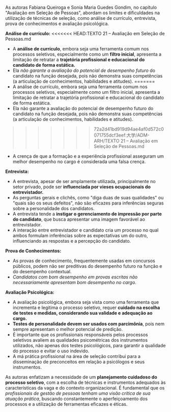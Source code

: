As autoras Fabiana Queiroga e Sonia Maria Guedes Gondim, no capítulo "Avaliação em Seleção de Pessoas", abordam os limites e dificuldades na utilização de técnicas de seleção, como análise de currículo, entrevista, prova de conhecimentos e avaliação psicológica.

**Análise de currículo:**
<<<<<<< HEAD:TEXTO 21 – Avaliação em Seleção de Pessoas.md

- A **análise de currículo**, embora seja uma ferramenta comum nos processos seletivos, especialmente como um **filtro inicial**, apresenta a limitação de retratar a **trajetória profissional e educacional do candidato de forma estática.**
- Ela *não garante a avaliação do potencial de desempenho futuro* do candidato na função desejada, pois não demonstra suas competências (a articulação de conhecimentos, habilidades e atitudes).
=======
- A análise de currículo, embora seja uma ferramenta comum nos processos seletivos, especialmente como um filtro inicial, apresenta a limitação de retratar a trajetória profissional e educacional do candidato de forma estática.
- Ela não garante a avaliação do potencial de desempenho futuro do candidato na função desejada, pois não demonstra suas competências (a articulação de conhecimentos, habilidades e atitudes).
>>>>>>> 72a2d41bd919d94ae4af0d572c0071755dcf3eef:大学/ADM-ARH/TEXTO 21 – Avaliação em Seleção de Pessoas.md
- A crença de que a formação e a experiência profissional asseguram um melhor desempenho no cargo é considerada uma falsa crença.

**Entrevista:**
- A entrevista, apesar de ser amplamente utilizada, principalmente no setor privado, pode ser **influenciada por vieses ocupacionais do entrevistador.**
- As perguntas gerais e clichês, como "diga duas de suas qualidades" ou "quais são os seus defeitos", não são eficazes para inferências seguras sobre a personalidade dos candidatos.
- A entrevista tende a **instigar o gerenciamento de impressão por parte do candidato**, que busca apresentar uma imagem favorável ao entrevistador.
- A interação entre entrevistador e candidato cria um processo no qual ambos formulam inferências sobre as expectativas um do outro, influenciando as respostas e a percepção do candidato.

**Prova de Conhecimentos:**

- As provas de conhecimento, frequentemente usadas em concursos públicos, podem não ser preditivas do desempenho futuro na função e do desempenho contextual.
- *Candidatos com bom desempenho em provas escritas não necessariamente apresentam bom desempenho no cargo.*

**Avaliação Psicológica:**

- A avaliação psicológica, embora seja vista como uma ferramenta que incrementa e legitima o processo seletivo, requer **cuidado na escolha de testes e medidas, considerando sua validade e adequação ao cargo.**
- **Testes de personalidade devem ser usados com parcimônia**, pois nem sempre apresentam o melhor potencial de predição.
- É importante que os profissionais responsáveis pelos processos seletivos avaliem as qualidades psicométricas dos instrumentos utilizados, não apenas dos testes psicológicos, para garantir a qualidade do processo e evitar o uso indevido.
- A má prática profissional na área de seleção contribui para a disseminação de preconceitos em relação a psicólogos e seus instrumentos.

As autoras enfatizam a necessidade de um **planejamento cuidadoso do processo seletivo**, com a escolha de técnicas e instrumentos adequados às características da vaga e do contexto organizacional. É fundamental que os *profissionais de gestão de pessoas tenham uma visão crítica de sua atuação prática*, buscando constantemente o aperfeiçoamento dos processos e a utilização de ferramentas eficazes e éticas.